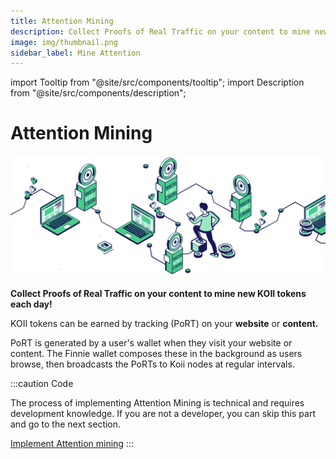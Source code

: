 ```yaml
---
title: Attention Mining
description: Collect Proofs of Real Traffic on your content to mine new KOII tokens each day!
image: img/thumbnail.png
sidebar_label: Mine Attention
---
```


import Tooltip from "@site/src/components/tooltip";
import Description from "@site/src/components/description";

# Attention Mining

![banner](./img/Attention%20Mining.svg)

**Collect Proofs of Real Traffic on your content to mine new KOII tokens each
day!**

KOII tokens can be earned by tracking <Tooltip text="Proofs of Real Traffic"/> (PoRT) on your **website** or **content.**

PoRT is generated by a user's wallet when they visit your website or content. The Finnie wallet composes these in the background as users browse, then broadcasts the PoRTs to Koii nodes at regular intervals.&#x20;

:::caution Code

The process of implementing Attention Mining is technical and requires development knowledge. If you are not a developer, you can skip this part and go to the next section.

[Implement Attention mining](/concepts/web3/attentionmining)
:::
